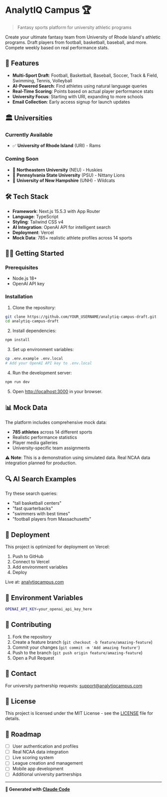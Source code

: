 # AnalytIQ Campus 🏆

> Fantasy sports platform for university athletic programs

Create your ultimate fantasy team from University of Rhode Island's athletic programs. Draft players from football, basketball, baseball, and more. Compete weekly based on real performance stats.

## 🚀 Features

- **Multi-Sport Draft**: Football, Basketball, Baseball, Soccer, Track & Field, Swimming, Tennis, Volleyball
- **AI-Powered Search**: Find athletes using natural language queries
- **Real-Time Scoring**: Points based on actual player performance stats
- **University Focus**: Starting with URI, expanding to more schools
- **Email Collection**: Early access signup for launch updates

## 🏛️ Universities

### Currently Available
- ✅ **University of Rhode Island** (URI) - Rams

### Coming Soon
- 🚀 **Northeastern University** (NEU) - Huskies
- 🚀 **Pennsylvania State University** (PSU) - Nittany Lions
- 🚀 **University of New Hampshire** (UNH) - Wildcats

## 🛠️ Tech Stack

- **Framework**: Next.js 15.5.3 with App Router
- **Language**: TypeScript
- **Styling**: Tailwind CSS v4
- **AI Integration**: OpenAI API for intelligent search
- **Deployment**: Vercel
- **Mock Data**: 785+ realistic athlete profiles across 14 sports

## 🏃‍♂️ Getting Started

### Prerequisites
- Node.js 18+
- OpenAI API key

### Installation

1. Clone the repository:
```bash
git clone https://github.com/YOUR_USERNAME/analytiq-campus-draft.git
cd analytiq-campus-draft
```

2. Install dependencies:
```bash
npm install
```

3. Set up environment variables:
```bash
cp .env.example .env.local
# Add your OpenAI API key to .env.local
```

4. Run the development server:
```bash
npm run dev
```

5. Open [http://localhost:3000](http://localhost:3000) in your browser.

## 📊 Mock Data

The platform includes comprehensive mock data:
- **785 athletes** across 14 different sports
- Realistic performance statistics
- Player media galleries
- University-specific team assignments

⚠️ **Note**: This is a demonstration using simulated data. Real NCAA data integration planned for production.

## 🔍 AI Search Examples

Try these search queries:
- "tall basketball centers"
- "fast quarterbacks"
- "swimmers with best times"
- "football players from Massachusetts"

## 🚀 Deployment

This project is optimized for deployment on Vercel:

1. Push to GitHub
2. Connect to Vercel
3. Add environment variables
4. Deploy

Live at: [analytiqcampus.com](https://analytiqcampus.com)

## 📝 Environment Variables

```bash
OPENAI_API_KEY=your_openai_api_key_here
```

## 🤝 Contributing

1. Fork the repository
2. Create a feature branch (`git checkout -b feature/amazing-feature`)
3. Commit your changes (`git commit -m 'Add amazing feature'`)
4. Push to the branch (`git push origin feature/amazing-feature`)
5. Open a Pull Request

## 📧 Contact

For university partnership requests: support@analytiqcampus.com

## 📄 License

This project is licensed under the MIT License - see the [LICENSE](LICENSE) file for details.

## 🎯 Roadmap

- [ ] User authentication and profiles
- [ ] Real NCAA data integration
- [ ] Live scoring system
- [ ] League creation and management
- [ ] Mobile app development
- [ ] Additional university partnerships

---

**🚀 Generated with [Claude Code](https://claude.ai/code)**
